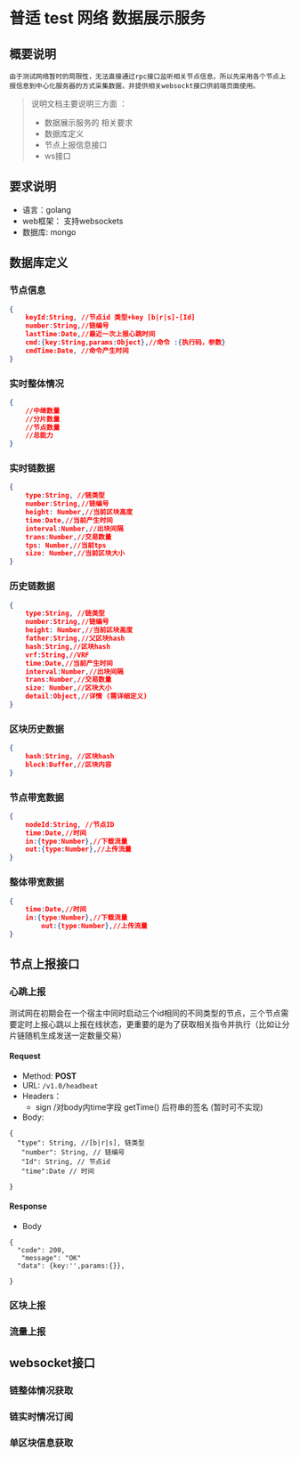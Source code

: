 # 普适 test 网络 数据展示服务 

## 概要说明
	由于测试网络暂时的局限性，无法直接通过rpc接口监听相关节点信息，所以先采用各个节点上报信息到中心化服务器的方式采集数据，并提供相关websockt接口供前端页面使用。
	
>说明文档主要说明三方面 ：
>
>- 数据展示服务的 相关要求
>- 数据库定义
>- 节点上报信息接口
>- ws接口
	
## 要求说明
- 语言：golang
- web框架：  支持websockets
- 数据库: mongo
	
## 数据库定义
### 节点信息
```json
{
	keyId:String, //节点id 类型+key [b|r|s]-[Id]
	number:String,//链编号
	lastTime:Date,//最近一次上报心跳时间
	cmd:{key:String,params:Object},//命令 :{执行码，参数}
	cmdTime:Date, //命令产生时间
}
```


### 实时整体情况

```json
{
	//中继数量
	//分片数量
	//节点数量
	//总能力
}
```

### 实时链数据

```json
{
	type:String, //链类型 
	number:String,//链编号
	height: Number,//当前区块高度
	time:Date,//当前产生时间
	interval:Number,//出块间隔
	trans:Number,//交易数量
	tps: Number,//当前tps
	size: Number,//当前区块大小
}
```

### 历史链数据

```json
{
	type:String, //链类型 
	number:String,//链编号
	height: Number,//当前区块高度
	father:String,//父区块hash
	hash:String,//区块hash
	vrf:String,//VRF
	time:Date,//当前产生时间
	interval:Number,//出块间隔
	trans:Number,//交易数量
	size: Number,//区块大小
	detail:Object,//详情 (需详细定义)
}
```

### 区块历史数据

```json
{
	hash:String, //区块hash
	block:Buffer,//区块内容
}
```

### 节点带宽数据

```json
{
	nodeId:String, //节点ID
	time:Date,//时间
	in:{type:Number},//下载流量
	out:{type:Number},//上传流量
}
```

### 整体带宽数据

```json
{
	time:Date,//时间
	in:{type:Number},//下载流量
    	out:{type:Number},//上传流量
}
```

## 节点上报接口
### 心跳上报
测试网在初期会在一个宿主中同时启动三个id相同的不同类型的节点，三个节点需要定时上报心跳以上报在线状态，更重要的是为了获取相关指令并执行（比如让分片链随机生成发送一定数量交易）

#### Request
- Method: **POST**
- URL:  ```/v1.0/headbeat```
- Headers：
	- sign /对body内time字段 getTime() 后符串的签名 (暂时可不实现)
- Body:

```
{
  "type": String, //[b|r|s], 链类型
   "number": String, // 链编号
   "Id": String, // 节点id
   "time":Date // 时间

}
```


#### Response
- Body
```
{
  "code": 200,
   "message": "OK"
  "data": {key:'',params:{}},

}
```

### 区块上报

### 流量上报


## websocket接口

### 链整体情况获取

### 链实时情况订阅

### 单区块信息获取

